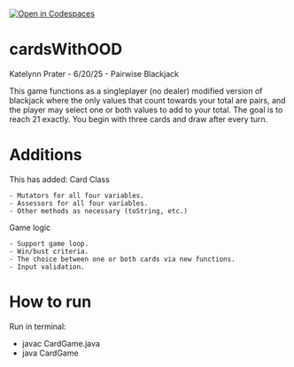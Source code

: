 [![Open in Codespaces](https://classroom.github.com/assets/launch-codespace-2972f46106e565e64193e422d61a12cf1da4916b45550586e14ef0a7c637dd04.svg)](https://classroom.github.com/open-in-codespaces?assignment_repo_id=19814250)
# cardsWithOOD

Katelynn Prater - 6/20/25 - Pairwise Blackjack

This game functions as a singleplayer (no dealer) modified version of blackjack where the only values
that count towards your total are pairs, and the player may select one or both values to add to your 
total. The goal is to reach 21 exactly. You begin with three cards and draw after every turn.

# Additions

This has added:
  Card Class
  
    - Mutators for all four variables.
    - Assessors for all four variables.
    - Other methods as necessary (toString, etc.)
    
  Game logic
    
    - Support game loop.
    - Win/bust criteria.
    - The choice between one or both cards via new functions.
    - Input validation.

# How to run
Run in terminal: 
- javac CardGame.java
- java CardGame
